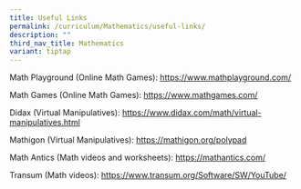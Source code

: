 ```yaml
---
title: Useful Links
permalink: /curriculum/Mathematics/useful-links/
description: ""
third_nav_title: Mathematics
variant: tiptap
---
```

<p>Math Playground (Online Math Games): <a href="https://www.mathplayground.com/" rel="noopener noreferrer nofollow" target="_blank">https://www.mathplayground.com/</a>
</p>
<p>Math Games (Online Math Games): <a href="https://www.mathgames.com/" rel="noopener noreferrer nofollow" target="_blank">https://www.mathgames.com/</a>
</p>
<p>Didax (Virtual Manipulatives): <a href="https://www.didax.com/math/virtual-manipulatives.html" rel="noopener noreferrer nofollow" target="_blank">https://www.didax.com/math/virtual-manipulatives.html</a>
</p>
<p>Mathigon (Virtual Manipulatives): <a href="https://mathigon.org/polypad" rel="noopener noreferrer nofollow" target="_blank">https://mathigon.org/polypad</a>
</p>
<p>Math Antics (Math videos and worksheets): <a href="https://mathantics.com/" rel="noopener noreferrer nofollow" target="_blank">https://mathantics.com/</a>
</p>
<p>Transum (Math videos): <a href="https://www.transum.org/Software/SW/YouTube/" rel="noopener noreferrer nofollow" target="_blank">https://www.transum.org/Software/SW/YouTube/</a>
</p>